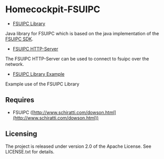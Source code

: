 # Homecockpit-FSUIPC

* [FSUIPC Library](./fsuipc)

Java library for FSUIPC which is based on the java implementation of the [FSUIPC SDK](http://www.schiratti.com/dowson.html).

* [FSUIPC HTTP-Server](./fsuipc2http)

The FSUIPC HTTP-Server can be used to connect to fsuipc over the network.

* [FSUIPC Library Example](./example)

Example use of the FSUIPC Library

## Requires

* FSUIPC ([http://www.schiratti.com/dowson.html](http://www.schiratti.com/dowson.html))

## Licensing

The project is released under version 2.0 of the Apache License. See LICENSE.txt for details.

